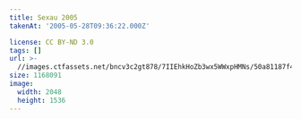 ```yaml
---
title: Sexau 2005
takenAt: '2005-05-28T09:36:22.000Z'

license: CC BY-ND 3.0
tags: []
url: >-
  //images.ctfassets.net/bncv3c2gt878/7IIEhkHoZb3wx5WWxpHMNs/50a81187f4daee359b06939788336414/sexau-2005_4559697751_o
size: 1168091
image:
  width: 2048
  height: 1536
---
```

